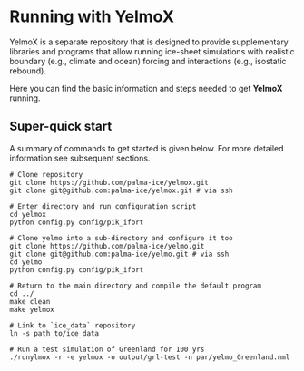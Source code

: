 # Running with YelmoX

YelmoX is a separate repository that is designed to provide supplementary libraries and programs that allow running ice-sheet simulations with realistic boundary (e.g., climate and ocean) forcing and interactions (e.g., isostatic rebound).

Here you can find the basic information and steps needed to get **YelmoX** running.

## Super-quick start

A summary of commands to get started is given below. For more detailed information see subsequent sections.

```
# Clone repository
git clone https://github.com/palma-ice/yelmox.git
git clone git@github.com:palma-ice/yelmox.git # via ssh

# Enter directory and run configuration script
cd yelmox
python config.py config/pik_ifort 

# Clone yelmo into a sub-directory and configure it too 
git clone https://github.com/palma-ice/yelmo.git
git clone git@github.com:palma-ice/yelmo.git # via ssh
cd yelmo 
python config.py config/pik_ifort 

# Return to the main directory and compile the default program
cd ../
make clean 
make yelmox 

# Link to `ice_data` repository
ln -s path_to/ice_data 

# Run a test simulation of Greenland for 100 yrs
./runylmox -r -e yelmox -o output/grl-test -n par/yelmo_Greenland.nml
```

